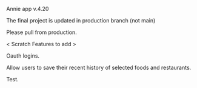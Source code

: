 Annie app v.4.20

The final project is updated in production branch (not main)

Please pull from production. 



< Scratch Features to add >

Oauth logins.

Allow users to save their recent history of selected foods and restaurants.

Test.
